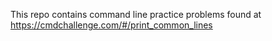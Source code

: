 This repo contains command line practice problems found at <a href="https://cmdchallenge.com/#/print_common_lines">https://cmdchallenge.com/#/print_common_lines</a>